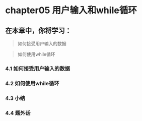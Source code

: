 # chapter05 用户输入和while循环

## 在本章中，你将学习：

> 如何接受用户输入的数据

> 如何使用while循环

### 4.1 如何接受用户输入的数据



### 4.2 如何使用while循环



### 4.3 小结



### 4.4 题外话

